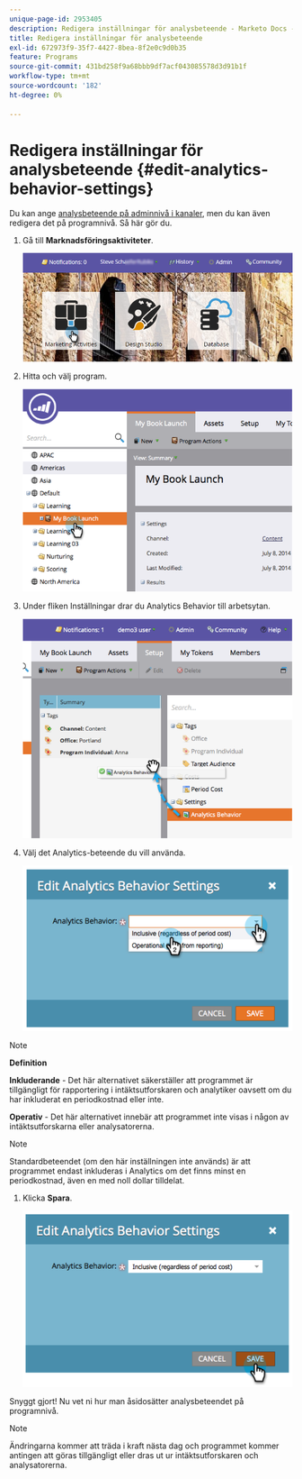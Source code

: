 ```yaml
---
unique-page-id: 2953405
description: Redigera inställningar för analysbeteende - Marketo Docs - produktdokumentation
title: Redigera inställningar för analysbeteende
exl-id: 672973f9-35f7-4427-8bea-8f2e0c9d0b35
feature: Programs
source-git-commit: 431bd258f9a68bbb9df7acf043085578d3d91b1f
workflow-type: tm+mt
source-wordcount: '182'
ht-degree: 0%

---
```


# Redigera inställningar för analysbeteende {#edit-analytics-behavior-settings}

Du kan ange [analysbeteende på adminnivå i kanaler](/help/marketo/product-docs/reporting/revenue-cycle-analytics/program-analytics/make-a-program-without-a-period-cost-available-in-revenue-explorer-and-analyzers.md), men du kan även redigera det på programnivå. Så här gör du.

1. Gå till **Marknadsföringsaktiviteter**.

   ![](assets/login-marketing-activities-2.png)

1. Hitta och välj program.

   ![](assets/image2014-9-24-11-3a40-3a57.png)

1. Under fliken Inställningar drar du Analytics Behavior till arbetsytan.

   ![](assets/image2014-9-24-11-3a41-3a2.png)

1. Välj det Analytics-beteende du vill använda.

   ![](assets/image2014-9-24-11-3a42-3a0.png)

>[!NOTE]
>
>**Definition**
>
>**Inkluderande** - Det här alternativet säkerställer att programmet är tillgängligt för rapportering i intäktsutforskaren och analytiker oavsett om du har inkluderat en periodkostnad eller inte.
>
>**Operativ** - Det här alternativet innebär att programmet inte visas i någon av intäktsutforskarna eller analysatorerna.

>[!NOTE]
>
>Standardbeteendet (om den här inställningen inte används) är att programmet endast inkluderas i Analytics om det finns minst en periodkostnad, även en med noll dollar tilldelat.

1. Klicka **Spara**.

   ![](assets/image2014-9-24-11-3a42-3a6.png)

Snyggt gjort! Nu vet ni hur man åsidosätter analysbeteendet på programnivå.

>[!NOTE]
>
>Ändringarna kommer att träda i kraft nästa dag och programmet kommer antingen att göras tillgängligt eller dras ut ur intäktsutforskaren och analysatorerna.
